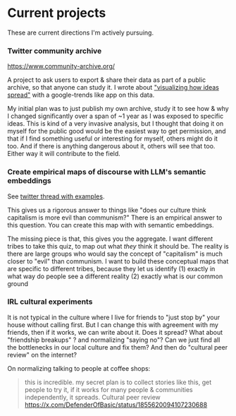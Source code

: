 # Current projects

These are current directions I'm actively pursuing.

### Twitter community archive

https://www.community-archive.org/

A project to ask users to export & share their data as part of a public archive, so that anyone can study it. I wrote about ["visualizing how ideas spread"](https://github.com/TheExGenesis/community-archive/wiki/Exploring-historical-trends-in-the-community-archive) with a google-trends like app on this data.

My initial plan was to just publish my own archive, study it to see how & why I changed significantly over a span of ~1 year as I was exposed to specific ideas. This is kind of a very invasive analysis, but I thought that doing it on myself for the public good would be the easiest way to get permission, and that if I find something useful or interesting for myself, others might do it too. And if there is anything dangerous about it, others will see that too. Either way it will contribute to the field.

### Create empirical maps of discourse with LLM's semantic embeddings

See [twitter thread with examples](https://x.com/DefenderOfBasic/status/1856002128327643289).

This gives us a rigorous answer to things like "does our culture think capitalism is more evil than communism?" There is an empirical answer to this question. You can create this map with with semantic embeddings.

The missing piece is that, this gives you the aggregate. I want different tribes to take this quiz, to map out what _they_ think it should be. The reality is there are large groups who would say the concept of "capitalism" is much closer to "evil" than communism. I want to build these conceptual maps that are specific to different tribes, because they let us identify (1) exactly in what way do people see a different reality (2) exactly what is our common ground 

### IRL cultural experiments

It is not typical in the culture where I live for friends to "just stop by" your house without calling first. But I can change this with agreement with my friends, then if it works, we can write about it. Does it spread? What about "friendship breakups" ? and normalizing "saying no"? Can we just find all the bottlenecks in our local culture and fix them? And then do "cultural peer review" on the internet? 

On normalizing talking to people at coffee shops:

> this is incredible. my secret plan is to collect stories like this, get people to try it, if it works for many people & communities independently, it spreads. Cultural peer review
https://x.com/DefenderOfBasic/status/1855620094107230688
